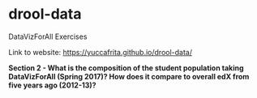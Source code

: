 # drool-data
DataVizForAll Exercises

Link to website: https://yuccafrita.github.io/drool-data/

<b> Section 2 - What is the composition of the student population taking DataVizForAll (Spring 2017)?  How does it compare to overall edX from five years ago (2012-13)? </b>
